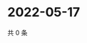 # 2022-05-17

共 0 条

<!-- BEGIN WEIBO -->
<!-- 最后更新时间 Tue May 17 2022 11:21:41 GMT+0800 (China Standard Time) -->

<!-- END WEIBO -->
